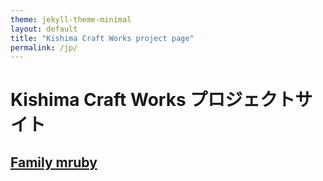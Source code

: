 ```yaml
---
theme: jekyll-theme-minimal
layout: default
title: "Kishima Craft Works project page"
permalink: /jp/
---
```


# Kishima Craft Works プロジェクトサイト

## [Family mruby](https://kishima.github.io/jp/family_mruby)


